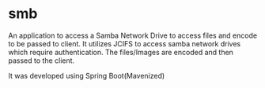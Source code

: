 # smb
An application to access a Samba Network Drive to access files and encode to be passed to client.
It utilizes JCIFS to access samba network drives which require authentication. The files/Images are encoded and then passed
to the client.

It was developed using Spring Boot(Mavenized)
